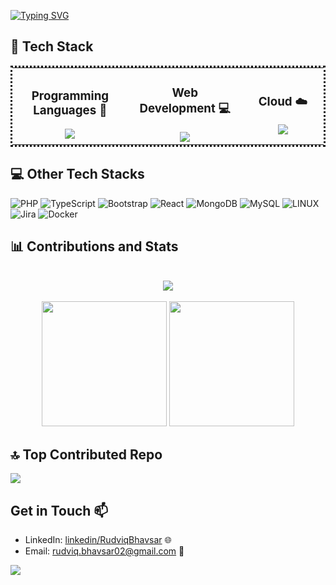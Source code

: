 <a href="https://git.io/typing-svg"><img src="https://readme-typing-svg.demolab.com?font=Exo+2&size=24&duration=4000&pause=1000&center=true&vCenter=true&width=1000&lines=A+Software+Engineer+;I+like+problem+solving+." alt="Typing SVG" /></a>
## 📌 Tech Stack
<table align="center" style="border-collapse: collapse; border: dotted;">
  <tr>
    <td align="center" width="333">
      <h3>Programming Languages 🚀</h3>
      <a>
        <img src="https://skillicons.dev/icons?i=py,cpp,java" />
      </a>
    </td>
    <td align="center" width="333">
      <h3>Web Development 💻</h3>
      <a>
        <img src="https://skillicons.dev/icons?i=react,js,css,html,mysql" />
      </a>
    </td>
    <td align="center" width="333">
      <h3>Cloud ☁️</h3>
      <a >
        <img src="https://skillicons.dev/icons?i=azure,docker,aws" />
      </a>
    </td>
  </tr>
</table>

## 💻 Other Tech Stacks
![PHP](https://img.shields.io/badge/php-%23777BB4.svg?style=for-the-badge&logo=php&logoColor=white) ![TypeScript](https://img.shields.io/badge/typescript-%23007ACC.svg?style=for-the-badge&logo=typescript&logoColor=white) ![Bootstrap](https://img.shields.io/badge/bootstrap-%23563D7C.svg?style=for-the-badge&logo=bootstrap&logoColor=white) ![React](https://img.shields.io/badge/react-%2320232a.svg?style=for-the-badge&logo=react&logoColor=%2361DAFB)  ![MongoDB](https://img.shields.io/badge/MongoDB-%234ea94b.svg?style=for-the-badge&logo=mongodb&logoColor=white) ![MySQL](https://img.shields.io/badge/mysql-%2300f.svg?style=for-the-badge&logo=mysql&logoColor=white)  ![LINUX](https://img.shields.io/badge/Linux-FCC624?style=for-the-badge&logo=linux&logoColor=black) ![Jira](https://img.shields.io/badge/jira-%230A0FFF.svg?style=for-the-badge&logo=jira&logoColor=white) ![Docker](https://img.shields.io/badge/docker-%230db7ed.svg?style=for-the-badge&logo=docker&logoColor=white) 


## 📊 Contributions and Stats
<p align="center">
  </br>

  <picture>
  <source
    srcset="https://streak-stats.demolab.com/?user=Rudviq&hide_border=true&card_width=495&theme=tokyonight"
    media="(prefers-color-scheme: dark), (prefers-color-scheme: no-preference)"
  />
  <source
    srcset="https://streak-stats.demolab.com/?user=Rudviq&card_width=495"
    media="(prefers-color-scheme: light), (prefers-color-scheme: no-preference)"
  />
    <img src=https://streak-stats.demolab.com/?user=Rudviq>
</picture>
   
  </br>
  </br>
    
<!--  <a > -->
<!--     <img src=https://streak-stats.demolab.com/?user=Rudviq&&theme=tokyonight#gh-dark-mode-only&&hide_border=true&card_width=495> -->
<!--   </a> -->

        
<!-- <a > -->
<!--     <img height ="200"  src="https://github-readme-stats-git-masterrstaa-rickstaa.vercel.app/api/top-langs/?username=Rudviq&hide_border=true&langs_count=5&show_icons=true&card_width=405&theme=tokyonight&hide=Tex&layout=compact" > -->
<!--   </a> -->

  <!-- Top Languages -->
  <picture>
  <source
    srcset="https://github-readme-stats.vercel.app/api/top-langs/?username=Rudviq&show_icons=true&langs_count=5&show_icons=true&card_width=405&theme=tokyonight&hide=Tex&layout=compact"
    media="(prefers-color-scheme: dark)"
  />
  <source
    srcset="https://github-readme-stats.vercel.app/api/top-langs/?username=Rudviq&langs_count=5&show_icons=true&card_width=405&hide=Tex&layout=compact"
    media="(prefers-color-scheme: light), (prefers-color-scheme: no-preference)"
  />
    <img height ="200" src=https://streak-stats.demolab.com/?user=Rudviq>
</picture>

  <!-- Git Stats -->
  <picture>
  <source
    srcset="https://github-readme-stats.vercel.app/api?username=Rudviq&show_icons=true&theme=tokyonight&card_width=495"
    media="(prefers-color-scheme: dark)"
  />
  <source
    srcset="https://github-readme-stats.vercel.app/api?username=Rudviq&show_icons=true&card_width=495"
    media="(prefers-color-scheme: light), (prefers-color-scheme: no-preference)"
  />
    <img height ="200" src=https://streak-stats.demolab.com/?user=Rudviq>
</picture>
 
  <!-- <a> -->
<!--     <img height ="200" src=https://github-readme-stats-git-masterrstaa-rickstaa.vercel.app/api?username=Rudviq&hide_border=true&show_icons=true&theme=tokyonight#gh-dark-mode-only&card_width=495 /> -->
<!--   </a> -->
    
</p>

## 🔝 Top Contributed Repo
<!-- ![GitHub Contributor Stats](https://github-contributor-stats.vercel.app/api?username=Rudviq&limit=5&combine_all_yearly_contributions=true&theme=tokyonight#gh-dark-mode-only) -->
<!-- ![GitHub Contributor Stats](https://github-contributor-stats.vercel.app/api?username=Rudviq&limit=5&combine_all_yearly_contributions=true&theme=default#gh-light-mode-only) -->

<picture>
  <source
    srcset="https://github-contributor-stats.vercel.app/api?username=Rudviq&limit=5&combine_all_yearly_contributions=true&theme=tokyonight"
    media="(prefers-color-scheme: dark)"
  />
  <source
    srcset="https://github-contributor-stats.vercel.app/api?username=Rudviq&limit=5&combine_all_yearly_contributions=true&theme=default"
    media="(prefers-color-scheme: light), (prefers-color-scheme: no-preference)"
  />
    <img src=https://streak-stats.demolab.com/?user=Rudviq>
</picture>



## Get in Touch 📫
- LinkedIn: [linkedin/RudviqBhavsar](https://www.linkedin.com/in/rudviq-bhavsar-201219187/?originalSubdomain=in) 🌐
- Email: [rudviq.bhavsar02@gmail.com](mailto:rudviq.bhavsar02@gmail.com) 📧


[![](https://visitcount.itsvg.in/api?id=Rudviq&icon=0&color=1)](https://visitcount.itsvg.in)

<!--
**Rudviq/Rudviq** is a ✨ _special_ ✨ repository because its `README.md` (this file) appears on your GitHub profile.

Here are some ideas to get you started:

- 🔭 I’m currently working on ...
- 🌱 I’m currently learning ...
- 👯 I’m looking to collaborate on ...
- 🤔 I’m looking for help with ...
- 💬 Ask me about ...
- 📫 How to reach me: ...
- 😄 Pronouns: ...
- ⚡ Fun fact: ...
-->
